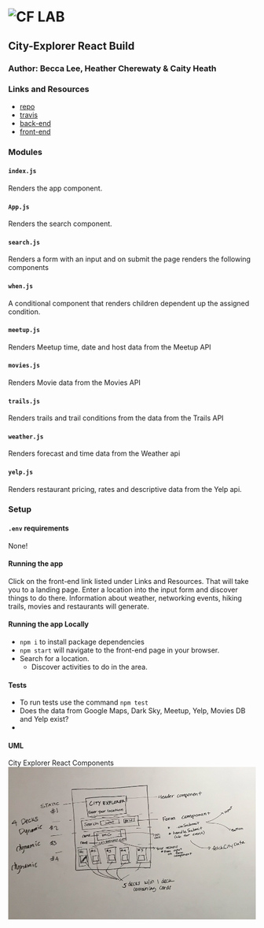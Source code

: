 ![CF](http://i.imgur.com/7v5ASc8.png) LAB
=================================================

## City-Explorer React Build

### Author: Becca Lee, Heather Cherewaty & Caity Heath

### Links and Resources
* [repo](https://github.com/beccalee123/30-project-city-explorer)
* [travis](https://www.travis-ci.com/beccalee123/30-project-city-explorer)
* [back-end](https://city-explorer-backend.herokuapp.com)
* [front-end](http://xyz.com) 


### Modules
#### `index.js`
Renders the app component.
#### `App.js`
Renders the search component.
#### `search.js`
Renders a form with an input and on submit the page renders the following components
#### `when.js`
A conditional component that renders children dependent up the assigned condition. 
#### `meetup.js`
Renders Meetup time, date and host data from the Meetup API
#### `movies.js`
Renders Movie data from the Movies API
#### `trails.js`
Renders trails and trail conditions from the data from the Trails API 
#### `weather.js`
Renders forecast and time data from the Weather api
#### `yelp.js`
Renders restaurant pricing, rates and descriptive data from the Yelp api. 

### Setup
#### `.env` requirements
None!


#### Running the app 
Click on the front-end link listed under Links and Resources. That will take you to a landing page.
Enter a location into the input form and discover things to do there. Information about weather, networking events, hiking trails, movies and restaurants will generate. 

#### Running the app Locally
* `npm i` to install package dependencies
* `npm start` will navigate to the front-end page in your browser. 
* Search for a location.
  * Discover activities to do in the area.
  
#### Tests
* To run tests use the command `npm test`
* Does the data from Google Maps, Dark Sky, Meetup, Yelp, Movies DB and Yelp exist?
* 

#### UML
City Explorer React Components 
![](./assets/uml.png)
